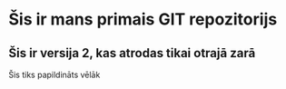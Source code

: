 # Šis ir mans primais GIT repozitorijs
## Šis ir versija 2, kas atrodas tikai otrajā zarā
Šis tiks papildināts vēlāk